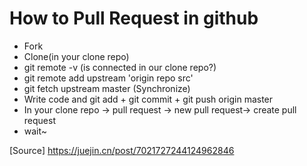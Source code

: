 # How to Pull Request in github

+ Fork
+ Clone(in your clone repo)
+ git remote -v (is connected in our clone repo?)
+ git remote add upstream 'origin repo src'
+  git fetch upstream master (Synchronize)
+ Write code and git add + git commit + git push origin master
+ In your clone repo -> pull request -> new pull request-> create pull request
+ wait~  

[Source] https://juejin.cn/post/7021727244124962846